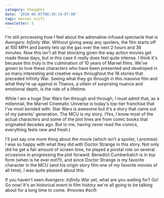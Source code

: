 ```yaml
---
category: thoughts
date: '2018-05-07T08:30:14-07:00'
tags: movies scifi
newsletter: 5
---
```


I'm still processing how I feel about the adrenaline-infused spectacle that is _Avengers: Infinity War_. Without giving away any spoilers, the film starts off at 100 MPH and barely lets up the gas over the next 2 hours and 36 minutes. Now this isn't all that shocking given the way action movies get made these days, but in this case it really does feel quite intense. I think it's because this truly is the culmination of 10 years of Marvel films. We've grown to love these characters who have been presented and developed in so many interesting and creative ways throughout the 18 stories that preceded Infinity War. Seeing what they go through in this massive film and what they're up against in Thanos, a villain of surprising nuance and emotional depth, is the ride of a lifetime.

While I am a huge Star Wars fan through and through, I must admit that, as a millennial, the Marvel Cinematic Universe is today's top-tier franchise that I've most bonded with. Star Wars is awesome but it's a story that came out of my parents' generation. The MCU is _my_ story. (Yes, I know most of the actual characters and some of the plot lines are from comic books that originated decades ago. But to me, having never read the comics, everything feels new and fresh.)

I'll just say one more thing about the movie (which isn't a spoiler, I promise): I was so happy with what they did with Doctor Strange in this story. Not only did he get a fair amount of screen time, he played a pivotal role on several occasions in progressing the plot forward. Benedict Cumberbatch is in top form (when is he ever not?!), and since Doctor Strange is my favorite character in the MCU (and his origin story film one of my favorite movies of all time), I was quite pleased about this.

If you haven't seen _Avengers: Infinity War_ yet, what are you waiting for? Go! Go now! It's an historical event in film history we're all going to be talking about for a long time to come. #movies #scifi